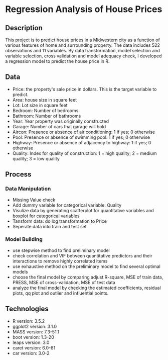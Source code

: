 # Regression Analysis of House Prices

## Description
This project is to predict house prices in a Midwestern city as a function of various features of home and surrounding property.  The data includes 522 observations and 11 variables. By data transformation, model selection and variable selection, cross validation and model adequacy check, I developed a regression model to predict the house price in R.

## Data 
* Price: the property's sale price in dollars. This is the target variable to predict.
* Area: house size in square feet
* Lot: Lot size in square feet
* Bedroom: Number of bedrooms
* Bathroom: Number of bathrooms
* Year: Year property was originally constructed
* Garage: Number of cars that garage will hold
* Aircon: Presence or absence of air conditioning: 1 if yes; 0 otherwise
* Pool: Presence or absence of swimming pool: 1 if yes; 0 otherwise
* Highway: Presence or absence of adjacency to highway: 1 if yes; 0 otherwise
* Quality: Index for quality of construction: 1 = high quality; 2 = medium quality; 3 = low quality

## Process
### Data Manipulation
* Missing Value check
* Add dummy variable for categorical variable: Quality
* Visulize data by generating scatterplot for quantitative variables and boxplot for categorical variables
* Tansform data: do log transformation to Price
* Seperate data into train and test set

### Model Building
* use stepwise method to find preliminary model
* check correlation and VIF between quantitative predictors and their interactions to remove highly correlated items
* use exhaustive method on the preliminary model to find several optimal models
* choose the final model by comparing adjust R-square, MSE of train data, PRESS, MSE of cross-validation, MSE of test data
* analyze the final model by checking the estimated coefficients, residual plots, qq plot and outlier and influential points. 

## Technologies
* R version: 3.5.2
* ggplot2 version: 3.1.0
* MASS version: 7.3-51.1
* boot version: 1.3-20
* leaps version: 3.0
* caret version: 6.0-81
* car version: 3.0-2



